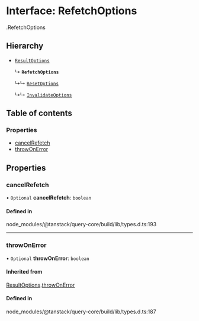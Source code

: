 # Interface: RefetchOptions

[<internal>](../wiki/%3Cinternal%3E).RefetchOptions

## Hierarchy

- [`ResultOptions`](../wiki/%3Cinternal%3E.ResultOptions)

  ↳ **`RefetchOptions`**

  ↳↳ [`ResetOptions`](../wiki/%3Cinternal%3E.ResetOptions)

  ↳↳ [`InvalidateOptions`](../wiki/%3Cinternal%3E.InvalidateOptions)

## Table of contents

### Properties

- [cancelRefetch](../wiki/%3Cinternal%3E.RefetchOptions#cancelrefetch)
- [throwOnError](../wiki/%3Cinternal%3E.RefetchOptions#throwonerror)

## Properties

### cancelRefetch

• `Optional` **cancelRefetch**: `boolean`

#### Defined in

node_modules/@tanstack/query-core/build/lib/types.d.ts:193

___

### throwOnError

• `Optional` **throwOnError**: `boolean`

#### Inherited from

[ResultOptions](../wiki/%3Cinternal%3E.ResultOptions).[throwOnError](../wiki/%3Cinternal%3E.ResultOptions#throwonerror)

#### Defined in

node_modules/@tanstack/query-core/build/lib/types.d.ts:187
